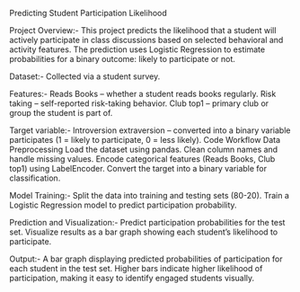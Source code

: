 Predicting Student Participation Likelihood

Project Overview:-
This project predicts the likelihood that a student will actively participate in class discussions based on selected behavioral and activity features. The prediction uses Logistic Regression to estimate probabilities for a binary outcome: likely to participate or not.

Dataset:-
Collected via a student survey.

Features:-
  Reads Books – whether a student reads books regularly.
  Risk taking – self-reported risk-taking behavior.
  Club top1 – primary club or group the student is part of.

Target variable:-
  Introversion extraversion – converted into a binary variable participates (1 = likely to participate, 0 = less likely).
  Code Workflow
  Data Preprocessing
  Load the dataset using pandas.
  Clean column names and handle missing values.
  Encode categorical features (Reads Books, Club top1) using LabelEncoder.
  Convert the target into a binary variable for classification.

Model Training:-
  Split the data into training and testing sets (80-20).
  Train a Logistic Regression model to predict participation probability.

Prediction and Visualization:-
  Predict participation probabilities for the test set.
  Visualize results as a bar graph showing each student’s likelihood to participate.

Output:-
  A bar graph displaying predicted probabilities of participation for each student in the test set.
  Higher bars indicate higher likelihood of participation, making it easy to identify engaged students visually.
